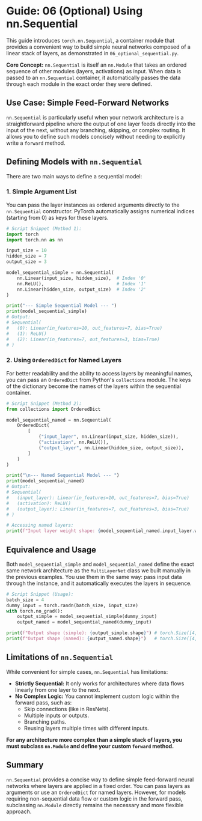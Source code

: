 # Guide: 06 (Optional) Using nn.Sequential

This guide introduces `torch.nn.Sequential`, a container module that provides a convenient way to build simple neural networks composed of a linear stack of layers, as demonstrated in `06_optional_sequential.py`.

**Core Concept:** `nn.Sequential` is itself an `nn.Module` that takes an ordered sequence of other modules (layers, activations) as input. When data is passed to an `nn.Sequential` container, it automatically passes the data through each module in the exact order they were defined.

## Use Case: Simple Feed-Forward Networks

`nn.Sequential` is particularly useful when your network architecture is a straightforward pipeline where the output of one layer feeds directly into the input of the next, without any branching, skipping, or complex routing. It allows you to define such models concisely without needing to explicitly write a `forward` method.

## Defining Models with `nn.Sequential`

There are two main ways to define a sequential model:

### 1. Simple Argument List

You can pass the layer instances as ordered arguments directly to the `nn.Sequential` constructor. PyTorch automatically assigns numerical indices (starting from 0) as keys for these layers.

```python
# Script Snippet (Method 1):
import torch
import torch.nn as nn

input_size = 10
hidden_size = 7
output_size = 3

model_sequential_simple = nn.Sequential(
    nn.Linear(input_size, hidden_size),  # Index '0'
    nn.ReLU(),                           # Index '1'
    nn.Linear(hidden_size, output_size)  # Index '2'
)

print("--- Simple Sequential Model --- ")
print(model_sequential_simple)
# Output:
# Sequential(
#   (0): Linear(in_features=10, out_features=7, bias=True)
#   (1): ReLU()
#   (2): Linear(in_features=7, out_features=3, bias=True)
# )
```

### 2. Using `OrderedDict` for Named Layers

For better readability and the ability to access layers by meaningful names, you can pass an `OrderedDict` from Python's `collections` module. The keys of the dictionary become the names of the layers within the sequential container.

```python
# Script Snippet (Method 2):
from collections import OrderedDict

model_sequential_named = nn.Sequential(
    OrderedDict(
        [
            ("input_layer", nn.Linear(input_size, hidden_size)),
            ("activation", nn.ReLU()),
            ("output_layer", nn.Linear(hidden_size, output_size)),
        ]
    )
)

print("\n--- Named Sequential Model --- ")
print(model_sequential_named)
# Output:
# Sequential(
#   (input_layer): Linear(in_features=10, out_features=7, bias=True)
#   (activation): ReLU()
#   (output_layer): Linear(in_features=7, out_features=3, bias=True)
# )

# Accessing named layers:
print(f"Input layer weight shape: {model_sequential_named.input_layer.weight.shape}")
```

## Equivalence and Usage

Both `model_sequential_simple` and `model_sequential_named` define the exact same network architecture as the `MultiLayerNet` class we built manually in the previous examples. You use them in the same way: pass input data through the instance, and it automatically executes the layers in sequence.

```python
# Script Snippet (Usage):
batch_size = 4
dummy_input = torch.randn(batch_size, input_size)
with torch.no_grad():
    output_simple = model_sequential_simple(dummy_input)
    output_named = model_sequential_named(dummy_input)

print(f"Output shape (simple): {output_simple.shape}") # torch.Size([4, 3])
print(f"Output shape (named): {output_named.shape}")   # torch.Size([4, 3])
```

## Limitations of `nn.Sequential`

While convenient for simple cases, `nn.Sequential` has limitations:

- **Strictly Sequential:** It only works for architectures where data flows linearly from one layer to the next.
- **No Complex Logic:** You cannot implement custom logic within the forward pass, such as:
  - Skip connections (like in ResNets).
  - Multiple inputs or outputs.
  - Branching paths.
  - Reusing layers multiple times with different inputs.

**For any architecture more complex than a simple stack of layers, you must subclass `nn.Module` and define your custom `forward` method.**

## Summary

`nn.Sequential` provides a concise way to define simple feed-forward neural networks where layers are applied in a fixed order. You can pass layers as arguments or use an `OrderedDict` for named layers. However, for models requiring non-sequential data flow or custom logic in the forward pass, subclassing `nn.Module` directly remains the necessary and more flexible approach.
